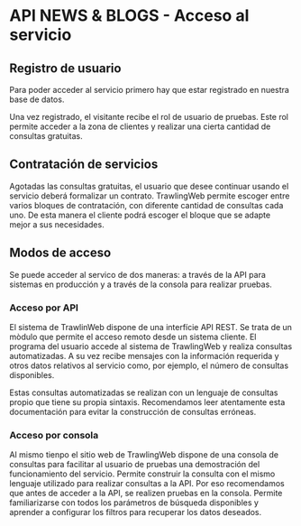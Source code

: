 # API NEWS & BLOGS - Acceso al servicio

## Registro de usuario

Para poder acceder al servicio primero hay que estar registrado en nuestra base de datos.

Una vez registrado, el visitante recibe el rol de usuario de pruebas. Este rol permite acceder a la zona de clientes y realizar una cierta cantidad de consultas gratuitas.

## Contratación de servicios

Agotadas las consultas gratuitas, el usuario que desee continuar usando el servicio deberá formalizar un contrato. TrawlingWeb permite escoger entre varios bloques de contratación, con diferente cantidad de consultas cada uno. De esta manera el cliente podrá escoger el bloque que se adapte mejor a sus necesidades.

## Modos de acceso

Se puede acceder al servico de dos maneras: a través de la API para sistemas en producción y a través de la consola para realizar pruebas.

### Acceso por API

El sistema de TrawlinWeb dispone de una interfície API REST. Se trata de un mòdulo que permite el acceso remoto desde un sistema cliente. El programa del usuario accede al sistema de TrawlingWeb y realiza consultas automatizadas. A su vez recibe mensajes con la información requerida y otros datos relativos al servicio como, por ejemplo, el número de consultas disponibles.

Estas consultas automatizadas se realizan con un lenguaje de consultas propio que tiene su propia sintaxis. Recomendamos leer atentamente esta documentación para evitar la construcción de consultas erróneas.

### Acceso por consola

Al mismo tienpo el sitio web de TrawlingWeb dispone de una consola de consultas para facilitar al usuario de pruebas una demostración del funcionamiento del servicio. Permite construir la consulta con el mismo lenguaje utilizado para realizar consultas a la API. Por eso recomendamos que antes de acceder a la API, se realizen pruebas en la consola. Permite familiarizarse con todos los parámetros de búsqueda disponibles y aprender a configurar los filtros para recuperar los datos deseados.
